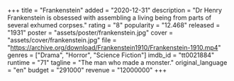 +++
title = "Frankenstein"
added = "2020-12-31"
description = "Dr Henry Frankenstein is obsessed with assembling a living being from parts of several exhumed corpses."
rating = "8"
popularity = "12.468"
released = "1931"
poster = "assets/poster/frankenstein.jpg"
cover = "assets/cover/frankenstein.jpg"
file = "https://archive.org/download/Frankenstein1910/Frankenstein-1910.mp4"
genres = ["Drama", "Horror", "Science Fiction"]
imdb_id = "tt0021884"
runtime = "71"
tagline = "The man who made a monster."
original_language = "en"
budget = "291000"
revenue = "12000000"
+++